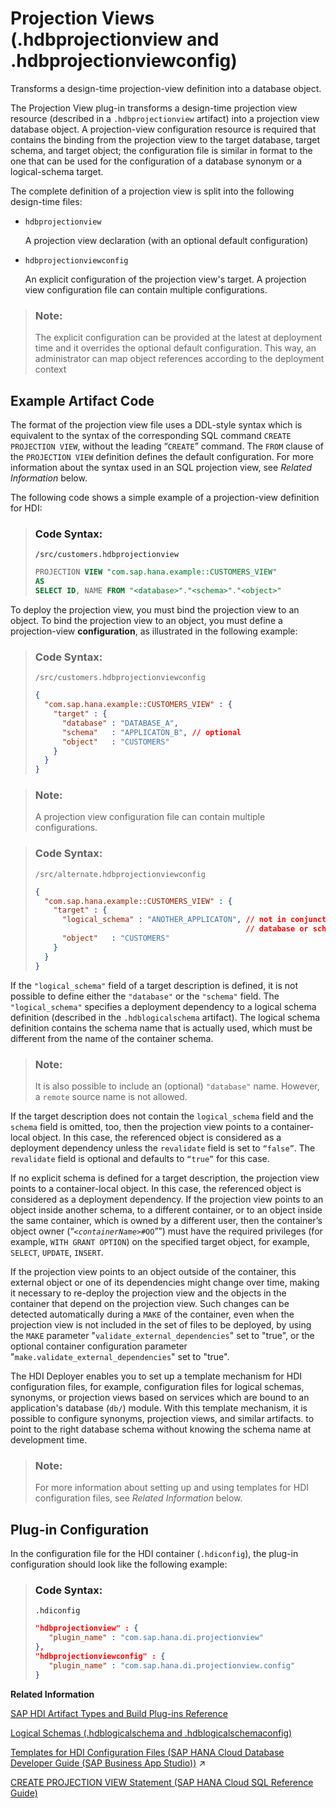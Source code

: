 <!-- loiod8a3392c1287420ca82ac3090cd5049b -->

# Projection Views \(.hdbprojectionview and .hdbprojectionviewconfig\)

Transforms a design-time projection-view definition into a database object.



The Projection View plug-in transforms a design-time projection view resource \(described in a `.hdbprojectionview` artifact\) into a projection view database object. A projection-view configuration resource is required that contains the binding from the projection view to the target database, target schema, and target object; the configuration file is similar in format to the one that can be used for the configuration of a database synonym or a logical-schema target.

The complete definition of a projection view is split into the following design-time files:

-   `hdbprojectionview`

    A projection view declaration \(with an optional default configuration\)

-   `hdbprojectionviewconfig`

    An explicit configuration of the projection view's target. A projection view configuration file can contain multiple configurations.


> ### Note:  
> The explicit configuration can be provided at the latest at deployment time and it overrides the optional default configuration. This way, an administrator can map object references according to the deployment context



<a name="loiod8a3392c1287420ca82ac3090cd5049b__section_i4x_txh_1hb"/>

## Example Artifact Code

The format of the projection view file uses a DDL-style syntax which is equivalent to the syntax of the corresponding SQL command `CREATE PROJECTION VIEW`, without the leading “`CREATE`” command. The `FROM` clause of the `PROJECTION VIEW` definition defines the default configuration. For more information about the syntax used in an SQL projection view, see *Related Information* below.

The following code shows a simple example of a projection-view definition for HDI:

> ### Code Syntax:  
> `/src/customers.hdbprojectionview`
> 
> ```sql
> PROJECTION VIEW "com.sap.hana.example::CUSTOMERS_VIEW" 
> AS 
> SELECT ID, NAME FROM "<database>"."<schema>"."<object>"
> ```

To deploy the projection view, you must bind the projection view to an object. To bind the projection view to an object, you must define a projection-view **configuration**, as illustrated in the following example:

> ### Code Syntax:  
> `/src/customers.hdbprojectionviewconfig`
> 
> ```json
> { 
>   "com.sap.hana.example::CUSTOMERS_VIEW" : { 
>     "target" : { 
>       "database" : "DATABASE_A",  
>       "schema"   : "APPLICATON_B", // optional 
>       "object"   : "CUSTOMERS" 
>     } 
>   } 
> }
> ```

> ### Note:  
> A projection view configuration file can contain multiple configurations.

> ### Code Syntax:  
> `/src/alternate.hdbprojectionviewconfig`
> 
> ```json
> { 
>   "com.sap.hana.example::CUSTOMERS_VIEW" : { 
>     "target" : { 
>       "logical_schema" : "ANOTHER_APPLICATON", // not in conjunction with 
>                                                // database or schema
>       "object"   : "CUSTOMERS" 
>     } 
>   } 
> }
> ```

If the `"logical_schema"` field of a target description is defined, it is not possible to define either the `"database"` or the `"schema"` field. The `"logical_schema"` specifies a deployment dependency to a logical schema definition \(described in the `.hdblogicalschema` artifact\). The logical schema definition contains the schema name that is actually used, which must be different from the name of the container schema.

> ### Note:  
> It is also possible to include an \(optional\) `"database"` name. However, a `remote` source name is not allowed.

If the target description does not contain the `logical_schema` field and the `schema` field is omitted, too, then the projection view points to a container-local object. In this case, the referenced object is considered as a deployment dependency unless the `revalidate` field is set to <code>“false”</code>. The `revalidate` field is optional and defaults to <code>“true”</code> for this case.

If no explicit schema is defined for a target description, the projection view points to a container-local object. In this case, the referenced object is considered as a deployment dependency. If the projection view points to an object inside another schema, to a different container, or to an object inside the same container, which is owned by a different user, then the container’s object owner \(“<code><i class="varname">&lt;containerName&gt;</i>#OO</code>””\) must have the required privileges \(for example, `WITH GRANT OPTION`\) on the specified target object, for example, `SELECT`, `UPDATE`, `INSERT`.

If the projection view points to an object outside of the container, this external object or one of its dependencies might change over time, making it necessary to re-deploy the projection view and the objects in the container that depend on the projection view. Such changes can be detected automatically during a `MAKE` of the container, even when the projection view is not included in the set of files to be deployed, by using the `MAKE` parameter "`validate_external_dependencies`" set to "true", or the optional container configuration parameter "`make.validate_external_dependencies`" set to "true".

The HDI Deployer enables you to set up a template mechanism for HDI configuration files, for example, configuration files for logical schemas, synonyms, or projection views based on services which are bound to an application's database \(`db/`\) module. With this template mechanism, it is possible to configure synonyms, projection views, and similar artifacts. to point to the right database schema without knowing the schema name at development time.

> ### Note:  
> For more information about setting up and using templates for HDI configuration files, see *Related Information* below.



<a name="loiod8a3392c1287420ca82ac3090cd5049b__section_zpx_sxh_1hb"/>

## Plug-in Configuration

In the configuration file for the HDI container \(`.hdiconfig`\), the plug-in configuration should look like the following example:

> ### Code Syntax:  
> `.hdiconfig`
> 
> ```json
> "hdbprojectionview" : { 
>    "plugin_name" : "com.sap.hana.di.projectionview"
> }, 
> "hdbprojectionviewconfig" : { 
>    "plugin_name" : "com.sap.hana.di.projectionview.config"
> }
> ```

**Related Information**  


[SAP HDI Artifact Types and Build Plug-ins Reference](sap-hdi-artifact-types-and-build-plug-ins-reference-9789224.md "The SAP HANA Cloud, SAP HANA database deployment infrastructure (HDI) supports a wide variety of database artifact types, for example, tables, indexes, and views.")

[Logical Schemas \(.hdblogicalschema and .hdblogicalschemaconfig\)](logical-schemas-hdblogicalschema-and-hdblogicalschemaconfig-fa9cda8.md "Transforms a design-time logical-schema definition into run-time database objects that can be used by synonyms and so on.")

[Templates for HDI Configuration Files (SAP HANA Cloud Database Developer Guide (SAP Business App Studio))](https://help.sap.com/viewer/c2b99f19e9264c4d9ae9221b22f6f589/2023_2_QRC/en-US/7ef53fb04ecc49a3ae647c21a0736994.html "The HDI Deployer implements a template mechanism for HDI configuration files.") :arrow_upper_right:

[CREATE PROJECTION VIEW Statement \(SAP HANA Cloud SQL Reference Guide\)](https://help.sap.com/viewer/c1d3f60099654ecfb3fe36ac93c121bb/cloud/en-US/e35411b417a94f199679b9f9f45c2306.html)

